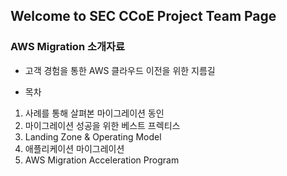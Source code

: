 ## Welcome to SEC CCoE Project Team Page

### AWS Migration 소개자료
 * 고객 경험을 통한 AWS 클라우드 이전을 위한 지름길
 
 * 목차
 1. 사례를 통해 살펴본 마이그레이션 동인
 2. 마이그레이션 성공을 위한 베스트 프렉티스
 3. Landing Zone & Operating Model
 4. 애플리케이션 마이그레이션
 5. AWS Migration Acceleration Program
